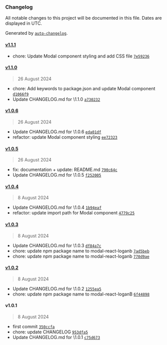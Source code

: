 ### Changelog

All notable changes to this project will be documented in this file. Dates are displayed in UTC.

Generated by [`auto-changelog`](https://github.com/CookPete/auto-changelog).

#### [v1.1.1](https://github.com/Fooxeek/modal-package-react/compare/v1.1.0...v1.1.1)

- chore: Update Modal component styling and add CSS file [`7e59236`](https://github.com/Fooxeek/modal-package-react/commit/7e5923631c6182335ced4fa01a7b38737e526dfa)

#### [v1.1.0](https://github.com/Fooxeek/modal-package-react/compare/v1.0.6...v1.1.0)

> 26 August 2024

- chore: Add keywords to package.json and update Modal component [`d1066f9`](https://github.com/Fooxeek/modal-package-react/commit/d1066f95068264dd2b64018e4fd5da84b6b2c315)
- Update CHANGELOG.md for \1.1.0 [`a730232`](https://github.com/Fooxeek/modal-package-react/commit/a730232ff9d7032aa6e06098f9515628131ec09b)

#### [v1.0.6](https://github.com/Fooxeek/modal-package-react/compare/v1.0.5...v1.0.6)

> 26 August 2024

- Update CHANGELOG.md for \1.0.6 [`eda01df`](https://github.com/Fooxeek/modal-package-react/commit/eda01dfc5dbb6a944fa5e834f9e1d9166f26db3a)
- refactor: update Modal component styling [`ee72323`](https://github.com/Fooxeek/modal-package-react/commit/ee72323c72fd4d01023a082aff3a48310a48a043)

#### [v1.0.5](https://github.com/Fooxeek/modal-package-react/compare/v1.0.4...v1.0.5)

> 26 August 2024

- fix: documentation + update: README.md [`790c64c`](https://github.com/Fooxeek/modal-package-react/commit/790c64c728470d912f90ad552d9162cb3191938d)
- Update CHANGELOG.md for \1.0.5 [`f252005`](https://github.com/Fooxeek/modal-package-react/commit/f2520051bbebb876333dad47f129785256327a51)

#### [v1.0.4](https://github.com/Fooxeek/modal-package-react/compare/v1.0.3...v1.0.4)

> 8 August 2024

- Update CHANGELOG.md for \1.0.4 [`1b94eaf`](https://github.com/Fooxeek/modal-package-react/commit/1b94eaf97f4c2fc96bb714fbb709458d96828d11)
- refactor: update import path for Modal component [`4779c25`](https://github.com/Fooxeek/modal-package-react/commit/4779c25bc5687357691b1e087f679d1a4c619088)

#### [v1.0.3](https://github.com/Fooxeek/modal-package-react/compare/v1.0.2...v1.0.3)

> 8 August 2024

- Update CHANGELOG.md for \1.0.3 [`df84a7c`](https://github.com/Fooxeek/modal-package-react/commit/df84a7ce825bc8b3ac5ccd3ae7043f8f0f0dbf0b)
- chore: update npm package name to modal-react-loganb [`7ad5beb`](https://github.com/Fooxeek/modal-package-react/commit/7ad5bebb118622ebe71c149de393dea9464deb19)
- chore: update npm package name to modal-react-loganb [`770d9ae`](https://github.com/Fooxeek/modal-package-react/commit/770d9ae58ac107f7d5be7cbdd542caa0de51e220)

#### [v1.0.2](https://github.com/Fooxeek/modal-package-react/compare/v1.0.1...v1.0.2)

> 8 August 2024

- Update CHANGELOG.md for \1.0.2 [`1255ea5`](https://github.com/Fooxeek/modal-package-react/commit/1255ea5169dbd6e21da6c665062ec4dd37f4f4d4)
- chore: update npm package name to modal-react-loganB [`6f44898`](https://github.com/Fooxeek/modal-package-react/commit/6f448987eaca09213473867cbf3ddd8ffc501db7)

#### v1.0.1

> 8 August 2024

- first commit [`350ccfa`](https://github.com/Fooxeek/modal-package-react/commit/350ccfa624e7e6ae58ec69197a35cc6dd1d7a2e4)
- chore: update CHANGELOG [`953dfa5`](https://github.com/Fooxeek/modal-package-react/commit/953dfa5512d16f496fd9be039c28ffc1a9970dce)
- Update CHANGELOG.md for \1.0.1 [`c75d673`](https://github.com/Fooxeek/modal-package-react/commit/c75d67390081a4494d51ee9dbaa912697139888f)
